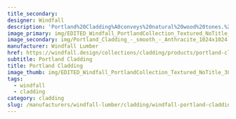 ```yaml
---
title_secondary:
designer: Windfall
description: 'Portland%20Cladding%A0conveys%20natural%20wood%20tones.%20The%20cladding%20is%20made%20from%20reclaimed%20Douglas%20fir%20solid%20and%20glue%20laminated%20beams%20from%20deconstructed%20industrial%2C%20agricultural%2C%20and%20residential%20buildings%20in%20the%20Pacific%20NW.%A0Portland%20Cladding%A0has%A0beveled%20edges%20with%20tongue%20and%20groove%20sides%20for%20easy%20installation.%2025%25%20of%A0the%20boards%20retain%20a%20skip-sawn%20face.%A0Some%20reclaimed%20marks%20may%20be%20evident%20including%20nail%20holes%2C%20staining%2C%20and%20finger%20joints.%A0Portland%20Cladding%20is%20available%20in%20a%20smooth%20or%20textured%20face%2C%20in%208%20standard%20finishes%2C%20and%20measures%20%BD%u201D%20thick%2C%204%20%BD%u201D%20wide%2C%20in%20random%20lengths%20of%202%u2019%20to%208%u2019.'
image_primary: img/EDITED_Windfall_PortlandCollection_Textured_NoTitle_300dpi.jpg
image_secondary: img/Portland_Cladding_-_smooth_-_Anthracite_1024x1024.jpg
manufacturer: Windfall Lumber
href: https://windfall.design/collections/cladding/products/portland-cladding
subtitle: Portland Cladding
title: Portland Cladding
image_thumb: img/EDITED_Windfall_PortlandCollection_Textured_NoTitle_300dpi_large.jpg
tags:
  - windfall
  - cladding
category: cladding
slug: /manufacturers/windfall-lumber/cladding/windfall-portland-cladding
---
```

